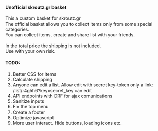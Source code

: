 <h4>Unofficial skroutz.gr basket</h4>
This a custom basket for skroutz.gr
<br>
The official basket allows you to collect items only from some special categories.<br> 
You can collect items, create and share list with your friends.<br>
<br>
In the total price the shipping is not included.
<br>
Use with your own risk.


<h4>TODO:</h4>
<ol>
	<li>Better CSS for items</li>
	<li>Calculate shipping</li>
	<li>Anyone can edit a list. Allow edit with secret key-token only a link: /list/r4g5h6?key=secret_key can edit</li>
	<li>API endpoints with DRF for ajax comunications</li>
	<li>Sanitize inputs</li>
	<li>Fix the top menu</li>
	<li>Create a footer</li>
	<li>Optimize javascript</li>
	<li>More user interact. Hide buttons, loading icons etc.</li>
</ol>
